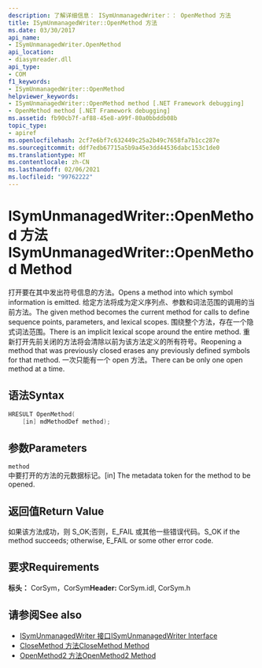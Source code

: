 ```yaml
---
description: 了解详细信息： ISymUnmanagedWriter：： OpenMethod 方法
title: ISymUnmanagedWriter::OpenMethod 方法
ms.date: 03/30/2017
api_name:
- ISymUnmanagedWriter.OpenMethod
api_location:
- diasymreader.dll
api_type:
- COM
f1_keywords:
- ISymUnmanagedWriter::OpenMethod
helpviewer_keywords:
- ISymUnmanagedWriter::OpenMethod method [.NET Framework debugging]
- OpenMethod method [.NET Framework debugging]
ms.assetid: fb90cb7f-af88-45e8-a99f-80a0bbddb08b
topic_type:
- apiref
ms.openlocfilehash: 2cf7e6bf7c632449c25a2b49c7658fa7b1cc287e
ms.sourcegitcommit: ddf7edb67715a5b9a45e3dd44536dabc153c1de0
ms.translationtype: MT
ms.contentlocale: zh-CN
ms.lasthandoff: 02/06/2021
ms.locfileid: "99762222"
---
```

# <a name="isymunmanagedwriteropenmethod-method"></a><span data-ttu-id="c4755-103">ISymUnmanagedWriter::OpenMethod 方法</span><span class="sxs-lookup"><span data-stu-id="c4755-103">ISymUnmanagedWriter::OpenMethod Method</span></span>

<span data-ttu-id="c4755-104">打开要在其中发出符号信息的方法。</span><span class="sxs-lookup"><span data-stu-id="c4755-104">Opens a method into which symbol information is emitted.</span></span> <span data-ttu-id="c4755-105">给定方法将成为定义序列点、参数和词法范围的调用的当前方法。</span><span class="sxs-lookup"><span data-stu-id="c4755-105">The given method becomes the current method for calls to define sequence points, parameters, and lexical scopes.</span></span> <span data-ttu-id="c4755-106">围绕整个方法，存在一个隐式词法范围。</span><span class="sxs-lookup"><span data-stu-id="c4755-106">There is an implicit lexical scope around the entire method.</span></span> <span data-ttu-id="c4755-107">重新打开先前关闭的方法将会清除以前为该方法定义的所有符号。</span><span class="sxs-lookup"><span data-stu-id="c4755-107">Reopening a method that was previously closed erases any previously defined symbols for that method.</span></span> <span data-ttu-id="c4755-108">一次只能有一个 open 方法。</span><span class="sxs-lookup"><span data-stu-id="c4755-108">There can be only one open method at a time.</span></span>  
  
## <a name="syntax"></a><span data-ttu-id="c4755-109">语法</span><span class="sxs-lookup"><span data-stu-id="c4755-109">Syntax</span></span>  
  
```cpp  
HRESULT OpenMethod(  
    [in] mdMethodDef method);  
```  
  
## <a name="parameters"></a><span data-ttu-id="c4755-110">参数</span><span class="sxs-lookup"><span data-stu-id="c4755-110">Parameters</span></span>  

 `method`  
 <span data-ttu-id="c4755-111">中要打开的方法的元数据标记。</span><span class="sxs-lookup"><span data-stu-id="c4755-111">[in] The metadata token for the method to be opened.</span></span>  
  
## <a name="return-value"></a><span data-ttu-id="c4755-112">返回值</span><span class="sxs-lookup"><span data-stu-id="c4755-112">Return Value</span></span>  

 <span data-ttu-id="c4755-113">如果该方法成功，则 S_OK;否则，E_FAIL 或其他一些错误代码。</span><span class="sxs-lookup"><span data-stu-id="c4755-113">S_OK if the method succeeds; otherwise, E_FAIL or some other error code.</span></span>  
  
## <a name="requirements"></a><span data-ttu-id="c4755-114">要求</span><span class="sxs-lookup"><span data-stu-id="c4755-114">Requirements</span></span>  

 <span data-ttu-id="c4755-115">**标头：** CorSym，CorSym</span><span class="sxs-lookup"><span data-stu-id="c4755-115">**Header:** CorSym.idl, CorSym.h</span></span>  
  
## <a name="see-also"></a><span data-ttu-id="c4755-116">请参阅</span><span class="sxs-lookup"><span data-stu-id="c4755-116">See also</span></span>

- [<span data-ttu-id="c4755-117">ISymUnmanagedWriter 接口</span><span class="sxs-lookup"><span data-stu-id="c4755-117">ISymUnmanagedWriter Interface</span></span>](isymunmanagedwriter-interface.md)
- [<span data-ttu-id="c4755-118">CloseMethod 方法</span><span class="sxs-lookup"><span data-stu-id="c4755-118">CloseMethod Method</span></span>](isymunmanagedwriter-closemethod-method.md)
- [<span data-ttu-id="c4755-119">OpenMethod2 方法</span><span class="sxs-lookup"><span data-stu-id="c4755-119">OpenMethod2 Method</span></span>](isymunmanagedwriter3-openmethod2-method.md)
